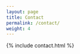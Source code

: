 ```yaml
---
layout: page
title: Contact
permalink: /contact/
weight: 4
---
```


{% include contact.html %}
